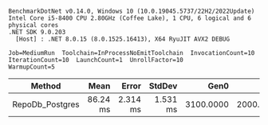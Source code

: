 ```

BenchmarkDotNet v0.14.0, Windows 10 (10.0.19045.5737/22H2/2022Update)
Intel Core i5-8400 CPU 2.80GHz (Coffee Lake), 1 CPU, 6 logical and 6 physical cores
.NET SDK 9.0.203
  [Host] : .NET 8.0.15 (8.0.1525.16413), X64 RyuJIT AVX2 DEBUG

Job=MediumRun  Toolchain=InProcessNoEmitToolchain  InvocationCount=10  
IterationCount=10  LaunchCount=1  UnrollFactor=10  
WarmupCount=5  

```
| Method          | Mean     | Error    | StdDev   | Gen0      | Gen1      | Gen2     | Allocated |
|---------------- |---------:|---------:|---------:|----------:|----------:|---------:|----------:|
| RepoDb_Postgres | 86.24 ms | 2.314 ms | 1.531 ms | 3100.0000 | 2000.0000 | 500.0000 |  16.52 MB |
